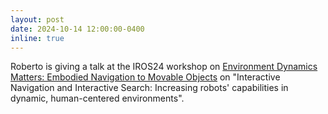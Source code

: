 ```yaml
---
layout: post
date: 2024-10-14 12:00:00-0400
inline: true
---
```


Roberto is giving a talk at the IROS24 workshop on [Environment Dynamics Matters: Embodied Navigation to Movable Objects](https://edmws.github.io) on "Interactive Navigation and Interactive Search: Increasing robots' capabilities in dynamic, human-centered environments".